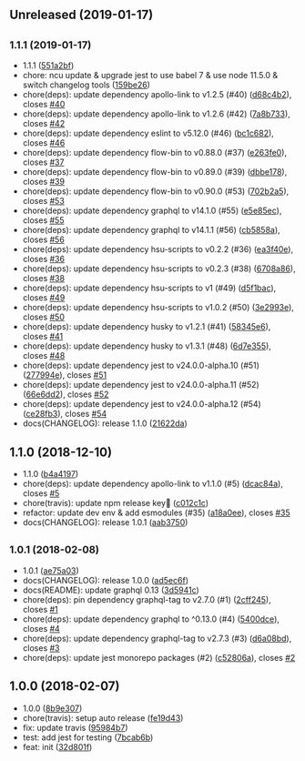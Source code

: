 ## Unreleased (2019-01-17)

## <small>1.1.1 (2019-01-17)</small>

- 1.1.1 ([551a2bf](https://github.com/evenchange4/apollo-link-log/commit/551a2bf))
- chore: ncu update & upgrade jest to use babel 7 & use node 11.5.0 & switch changelog tools ([159be26](https://github.com/evenchange4/apollo-link-log/commit/159be26))
- chore(deps): update dependency apollo-link to v1.2.5 (#40) ([d68c4b2](https://github.com/evenchange4/apollo-link-log/commit/d68c4b2)), closes [#40](https://github.com/evenchange4/apollo-link-log/issues/40)
- chore(deps): update dependency apollo-link to v1.2.6 (#42) ([7a8b733](https://github.com/evenchange4/apollo-link-log/commit/7a8b733)), closes [#42](https://github.com/evenchange4/apollo-link-log/issues/42)
- chore(deps): update dependency eslint to v5.12.0 (#46) ([bc1c682](https://github.com/evenchange4/apollo-link-log/commit/bc1c682)), closes [#46](https://github.com/evenchange4/apollo-link-log/issues/46)
- chore(deps): update dependency flow-bin to v0.88.0 (#37) ([e263fe0](https://github.com/evenchange4/apollo-link-log/commit/e263fe0)), closes [#37](https://github.com/evenchange4/apollo-link-log/issues/37)
- chore(deps): update dependency flow-bin to v0.89.0 (#39) ([dbbe178](https://github.com/evenchange4/apollo-link-log/commit/dbbe178)), closes [#39](https://github.com/evenchange4/apollo-link-log/issues/39)
- chore(deps): update dependency flow-bin to v0.90.0 (#53) ([702b2a5](https://github.com/evenchange4/apollo-link-log/commit/702b2a5)), closes [#53](https://github.com/evenchange4/apollo-link-log/issues/53)
- chore(deps): update dependency graphql to v14.1.0 (#55) ([e5e85ec](https://github.com/evenchange4/apollo-link-log/commit/e5e85ec)), closes [#55](https://github.com/evenchange4/apollo-link-log/issues/55)
- chore(deps): update dependency graphql to v14.1.1 (#56) ([cb5858a](https://github.com/evenchange4/apollo-link-log/commit/cb5858a)), closes [#56](https://github.com/evenchange4/apollo-link-log/issues/56)
- chore(deps): update dependency hsu-scripts to v0.2.2 (#36) ([ea3f40e](https://github.com/evenchange4/apollo-link-log/commit/ea3f40e)), closes [#36](https://github.com/evenchange4/apollo-link-log/issues/36)
- chore(deps): update dependency hsu-scripts to v0.2.3 (#38) ([6708a86](https://github.com/evenchange4/apollo-link-log/commit/6708a86)), closes [#38](https://github.com/evenchange4/apollo-link-log/issues/38)
- chore(deps): update dependency hsu-scripts to v1 (#49) ([d5f1bac](https://github.com/evenchange4/apollo-link-log/commit/d5f1bac)), closes [#49](https://github.com/evenchange4/apollo-link-log/issues/49)
- chore(deps): update dependency hsu-scripts to v1.0.2 (#50) ([3e2993e](https://github.com/evenchange4/apollo-link-log/commit/3e2993e)), closes [#50](https://github.com/evenchange4/apollo-link-log/issues/50)
- chore(deps): update dependency husky to v1.2.1 (#41) ([58345e6](https://github.com/evenchange4/apollo-link-log/commit/58345e6)), closes [#41](https://github.com/evenchange4/apollo-link-log/issues/41)
- chore(deps): update dependency husky to v1.3.1 (#48) ([6d7e355](https://github.com/evenchange4/apollo-link-log/commit/6d7e355)), closes [#48](https://github.com/evenchange4/apollo-link-log/issues/48)
- chore(deps): update dependency jest to v24.0.0-alpha.10 (#51) ([277994e](https://github.com/evenchange4/apollo-link-log/commit/277994e)), closes [#51](https://github.com/evenchange4/apollo-link-log/issues/51)
- chore(deps): update dependency jest to v24.0.0-alpha.11 (#52) ([66e6dd2](https://github.com/evenchange4/apollo-link-log/commit/66e6dd2)), closes [#52](https://github.com/evenchange4/apollo-link-log/issues/52)
- chore(deps): update dependency jest to v24.0.0-alpha.12 (#54) ([ce28fb3](https://github.com/evenchange4/apollo-link-log/commit/ce28fb3)), closes [#54](https://github.com/evenchange4/apollo-link-log/issues/54)
- docs(CHANGELOG): release 1.1.0 ([21622da](https://github.com/evenchange4/apollo-link-log/commit/21622da))

## 1.1.0 (2018-12-10)

- 1.1.0 ([b4a4197](https://github.com/evenchange4/apollo-link-log/commit/b4a4197))
- chore(deps): update dependency apollo-link to v1.1.0 (#5) ([dcac84a](https://github.com/evenchange4/apollo-link-log/commit/dcac84a)), closes [#5](https://github.com/evenchange4/apollo-link-log/issues/5)
- chore(travis): update npm release key ([c012c1c](https://github.com/evenchange4/apollo-link-log/commit/c012c1c))
- refactor: update dev env & add esmodules (#35) ([a18a0ee](https://github.com/evenchange4/apollo-link-log/commit/a18a0ee)), closes [#35](https://github.com/evenchange4/apollo-link-log/issues/35)
- docs(CHANGELOG): release 1.0.1 ([aab3750](https://github.com/evenchange4/apollo-link-log/commit/aab3750))

## <small>1.0.1 (2018-02-08)</small>

- 1.0.1 ([ae75a03](https://github.com/evenchange4/apollo-link-log/commit/ae75a03))
- docs(CHANGELOG): release 1.0.0 ([ad5ec6f](https://github.com/evenchange4/apollo-link-log/commit/ad5ec6f))
- docs(README): update graphql 0.13 ([3d5941c](https://github.com/evenchange4/apollo-link-log/commit/3d5941c))
- chore(deps): pin dependency graphql-tag to v2.7.0 (#1) ([2cff245](https://github.com/evenchange4/apollo-link-log/commit/2cff245)), closes [#1](https://github.com/evenchange4/apollo-link-log/issues/1)
- chore(deps): update dependency graphql to ^0.13.0 (#4) ([5400dce](https://github.com/evenchange4/apollo-link-log/commit/5400dce)), closes [#4](https://github.com/evenchange4/apollo-link-log/issues/4)
- chore(deps): update dependency graphql-tag to v2.7.3 (#3) ([d6a08bd](https://github.com/evenchange4/apollo-link-log/commit/d6a08bd)), closes [#3](https://github.com/evenchange4/apollo-link-log/issues/3)
- chore(deps): update jest monorepo packages (#2) ([c52806a](https://github.com/evenchange4/apollo-link-log/commit/c52806a)), closes [#2](https://github.com/evenchange4/apollo-link-log/issues/2)

## 1.0.0 (2018-02-07)

- 1.0.0 ([8b9e307](https://github.com/evenchange4/apollo-link-log/commit/8b9e307))
- chore(travis): setup auto release ([fe19d43](https://github.com/evenchange4/apollo-link-log/commit/fe19d43))
- fix: update travis ([95984b7](https://github.com/evenchange4/apollo-link-log/commit/95984b7))
- test: add jest for testing ([7bcab6b](https://github.com/evenchange4/apollo-link-log/commit/7bcab6b))
- feat: init ([32d801f](https://github.com/evenchange4/apollo-link-log/commit/32d801f))
